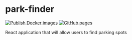 # park-finder
[![Publish Docker images](https://github.com/SpotTroop/web-app/actions/workflows/main.yml/badge.svg)](https://github.com/SpotTroop/web-app/actions/workflows/main.yml)
[![GitHub pages](https://github.com/SpotTroop/web-app/actions/workflows/node.js.yml/badge.svg)](https://github.com/SpotTroop/web-app/actions/workflows/node.js.yml)

React application that will allow users to find parking spots
